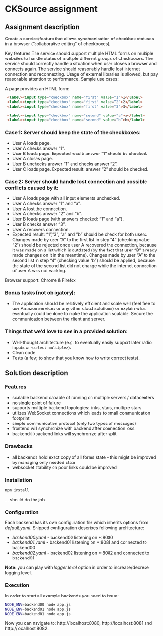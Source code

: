 # CKSource assignment

## Assignment description

Create a service/feature that allows synchronisation of checkbox statuses in a browser (“collaborative editing” of checkboxes).

Key features
The service should support multiple HTML forms on multiple websites to handle states of multiple different groups of checkboxes.
The service should correctly handle a situation when user closes a browser and connects again.
The service should reasonably handle lost internet connection and reconnecting.
Usage of external libraries is allowed, but pay reasonable attention to performance.
Sample use cases:

A page provides an HTML form:

```html
 <label><input type="checkbox" name="first" value="1">1</label>
 <label><input type="checkbox" name="first" value=”2”>2</label>
 <label><input type="checkbox" name="first" value="3">3</label>

 <label><input type="checkbox" name="second" value="a">a</label>
 <label><input type="checkbox" name="second" value=”b”>b</label>
```

### Case 1: Server should keep the state of the checkboxes:
* User A loads page.
* User A checks answer “1”.
* User B loads page. Expected result: answer “1” should be checked.
* User A closes page.
* User B unchecks answer “1” and checks answer “2”.
* User C loads page. Expected result: answer “2” should be checked.

### Case 2: Server should handle lost connection and possible conflicts caused by it:
* User A loads page with all input elements unchecked.
* User A checks answer “1” and “a”.
* User A lost the connection.
* User A checks answer “2” and “b”.
* User B loads page (with answers checked: “1” and “a”).
* User B checks answer “3”.
* User A recovers connection.
* Expected result: “1”,”3”, ”a” and ”b” should be check for both users. Changes made by user “A” to the first list in step “4” (checking value “2”) should be rejected once user A recovered the connection, because it was made on a list which is outdated (by the fact that user “B” already made changes on it in the meantime). Changes made by user “A” to the second list in step “4” (checking value “b”) should be applied, because the state of the second list did not change while the internet connection of user A was not working.


Browser support: Chrome & Firefox


### Bonus tasks (not obligatory):
* The application should be relatively efficient and scale well (feel free to use Amazon services or any other cloud solutions) or explain what eventually could be done to make the application scalable.
Secure the communication between the client and server.

### Things that we’d love to see in a provided solution:
* Well-thought architecture (e.g. to eventually easily support later radio inputs or ```<select multiple>```).
* Clean code.
* Tests (a few, to show that you know how to write correct tests).

## Solution description

### Features
* scalable backend capable of running on multiple servers / datacenters
* no single point of failure
* supports multiple backend topologies: links, stars, multiple stars
* utilizes WebSocket connections which leads to small communication footprint
* simple communication protocol (only two types of messages)
* frontend will synchronize with backend after connection loss
* backend<->backend links will synchronize after split

### Drawbacks
* all backends hold exact copy of all forms state - this might be improved by managing only needed state
* websocket stability on poor links could be improved

### Installation

```bash
npm install
```

... should do the job.


### Configuration

Each backend has its own configuration file which inherits options from *default.yaml*. Shipped configuration describes following architecture:

* *backend00.yaml* - backend00 listening on *:8080
* *backend01.yaml* - backend01 listening on *:8081 and connected to backend00
* *backend02.yaml* - backend02 listening on *:8082 and connected to backend01

**Note:** you can play with *logger.level* option in order to increase/decrese logging level.

### Execution

In order to start all example backends you need to issue:

```bash
NODE_ENV=backend00 node app.js
NODE_ENV=backend01 node app.js
NODE_ENV=backend01 node app.js
```

Now you can navigate to: http://localhost:8080, http://localhost:8081 and http://localhost:8082.
